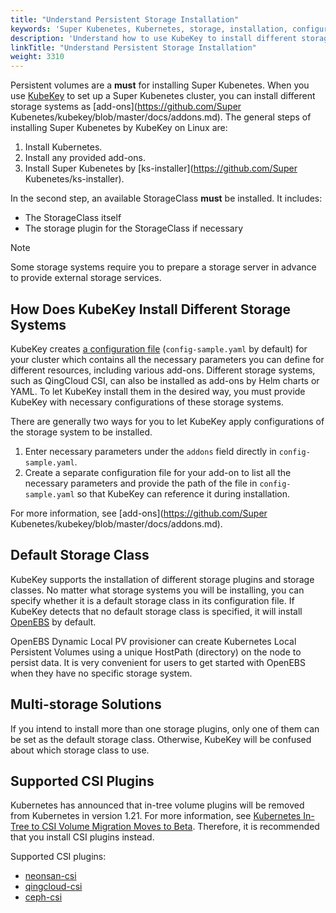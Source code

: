 ```yaml
---
title: "Understand Persistent Storage Installation"
keywords: 'Super Kubenetes, Kubernetes, storage, installation, configuration'
description: 'Understand how to use KubeKey to install different storage systems.'
linkTitle: "Understand Persistent Storage Installation"
weight: 3310
---
```


Persistent volumes are a **must** for installing Super Kubenetes. When you use [KubeKey](../../../installing-on-linux/introduction/kubekey/) to set up a Super Kubenetes cluster, you can install different storage systems as [add-ons](https://github.com/Super Kubenetes/kubekey/blob/master/docs/addons.md). The general steps of installing Super Kubenetes by KubeKey on Linux are:

1. Install Kubernetes.
2. Install any provided add-ons.
3. Install Super Kubenetes by [ks-installer](https://github.com/Super Kubenetes/ks-installer).

In the second step, an available StorageClass **must** be installed. It includes:

- The StorageClass itself
- The storage plugin for the StorageClass if necessary

<div className="notices note">
  <p>Note</p>
  <div>
    Some storage systems require you to prepare a storage server in advance to provide external storage services. 
  </div>
</div>

## How Does KubeKey Install Different Storage Systems

KubeKey creates [a configuration file](../../../installing-on-linux/introduction/multioverview/#2-edit-the-configuration-file) (`config-sample.yaml` by default) for your cluster which contains all the necessary parameters you can define for different resources, including various add-ons. Different storage systems, such as QingCloud CSI, can also be installed as add-ons by Helm charts or YAML. To let KubeKey install them in the desired way, you must provide KubeKey with necessary configurations of these storage systems.

There are generally two ways for you to let KubeKey apply configurations of the storage system to be installed.

1. Enter necessary parameters under the `addons` field directly in `config-sample.yaml`.
2. Create a separate configuration file for your add-on to list all the necessary parameters and provide the path of the file in `config-sample.yaml` so that KubeKey can reference it during installation.

For more information, see [add-ons](https://github.com/Super Kubenetes/kubekey/blob/master/docs/addons.md).

## Default Storage Class

KubeKey supports the installation of different storage plugins and storage classes. No matter what storage systems you will be installing, you can specify whether it is a default storage class in its configuration file. If KubeKey detects that no default storage class is specified, it will install [OpenEBS](https://github.com/openebs/openebs) by default.

OpenEBS Dynamic Local PV provisioner can create Kubernetes Local Persistent Volumes using a unique HostPath (directory) on the node to persist data. It is very convenient for users to get started with OpenEBS when they have no specific storage system.

## Multi-storage Solutions

If you intend to install more than one storage plugins, only one of them can be set as the default storage class. Otherwise, KubeKey will be confused about which storage class to use.

## Supported CSI Plugins

Kubernetes has announced that in-tree volume plugins will be removed from Kubernetes in version 1.21. For more information, see [Kubernetes In-Tree to CSI Volume Migration Moves to Beta](https://kubernetes.io/blog/2019/12/09/kubernetes-1-17-feature-csi-migration-beta/). Therefore, it is recommended that you install CSI plugins instead.

Supported CSI plugins:

- [neonsan-csi](https://github.com/yunify/qingstor-csi)
- [qingcloud-csi](../install-qingcloud-csi/)
- [ceph-csi](../install-ceph-csi-rbd/)
